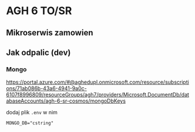 # AGH 6 TO/SR 
## Mikroserwis zamowien

## Jak odpalic (dev)
### Mongo

https://portal.azure.com/#@aghedupl.onmicrosoft.com/resource/subscriptions/71ab086b-43a6-4941-9a0c-6107f8996809/resourceGroups/agh7/providers/Microsoft.DocumentDb/databaseAccounts/agh-6-sr-cosmos/mongoDbKeys

dodaj plik `.env`
w nim
```
MONGO_DB="cstring"
```
